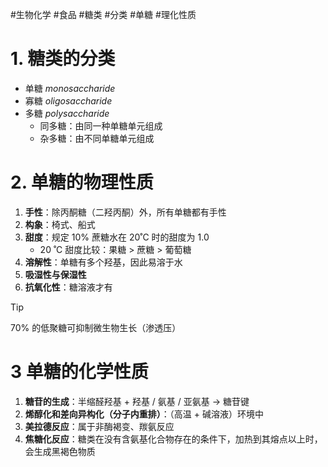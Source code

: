 #生物化学 #食品 #糖类 #分类 #单糖 #理化性质 

# 1. 糖类的分类

- 单糖 *monosaccharide*
- 寡糖 *oligosaccharide*
- 多糖 *polysaccharide*
	- 同多糖：由同一种单糖单元组成
	- 杂多糖：由不同单糖单元组成

# 2. 单糖的物理性质

1. **手性**：除丙酮糖（二羟丙酮）外，所有单糖都有手性
2. **构象**：椅式、船式
3. **甜度**：规定 10% 蔗糖水在 20˚C 时的甜度为 1.0
	- 20 ˚C 甜度比较：果糖 > 蔗糖 > 葡萄糖
4. **溶解性**：单糖有多个羟基，因此易溶于水
5. **吸湿性与保湿性**
6. **抗氧化性**：糖溶液才有

> [!TIP]
> 70% 的低聚糖可抑制微生物生长（渗透压）

# 3 单糖的化学性质

1. **糖苷的生成**：半缩醛羟基 + 羟基 / 氨基 / 亚氨基 $\rightarrow$ 糖苷键
2. **烯醇化和差向异构化（分子内重排）**：（高温 + 碱溶液）环境中
3. **美拉德反应**：属于非酶褐变、羰氨反应
4. **焦糖化反应**：糖类在没有含氨基化合物存在的条件下，加热到其熔点以上时，会生成黑褐色物质
